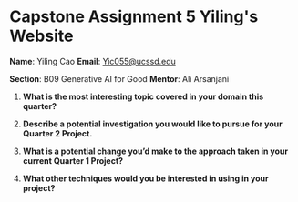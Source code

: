 # Capstone Assignment 5 Yiling's Website

**Name**: Yiling Cao
**Email**: Yic055@ucssd.edu

**Section**: B09 Generative AI for Good
**Mentor**: Ali Arsanjani 

1. **What is the most interesting topic covered in your domain this quarter?**

2. **Describe a potential investigation you would like to pursue for your Quarter 2 Project.**

3. **What is a potential change you’d make to the approach taken in your current Quarter 1 Project?**

4. **What other techniques would you be interested in using in your project?**


